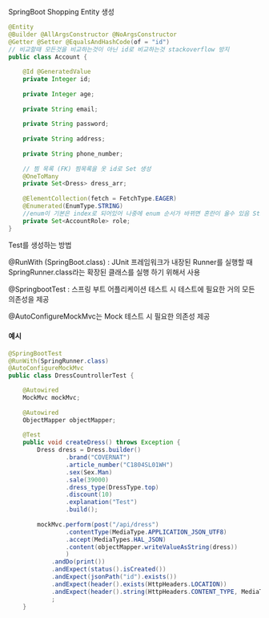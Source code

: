 SpringBoot Shopping Entity 생성



```java
@Entity
@Builder @AllArgsConstructor @NoArgsConstructor
@Getter @Setter @EqualsAndHashCode(of = "id") 
// 비교할때 모든것을 비교하는것이 아닌 id로 비교하는것 stackoverflow 방지
public class Account {
	
	@Id @GeneratedValue
	private Integer id;
	
	private Integer age;
	
	private String email;
	
	private String password;
	
	private String address;
	
	private String phone_number;
	
	// 찜 목록 (FK) 찜목록을 옷 id로 Set 생성
	@OneToMany 
	private Set<Dress> dress_arr;
	
	@ElementCollection(fetch = FetchType.EAGER)
	@Enumerated(EnumType.STRING) 
	//enum이 기본은 index로 되어있어 나중에 enum 순서가 바뀌면 혼란이 올수 있음 String값으로 지정
	private Set<AccountRole> role;
}
```



Test를 생성하는 방법

@RunWith (SpringBoot.class) :  JUnit 프레임워크가 내장된 Runner를 실행할 때 SpringRunner.class라는 확장된 클래스를 실행 하기 위해서 사용

@SpringbootTest : 스프링 부트 어플리케이션 테스트 시 테스트에 필요한 거의 모든 의존성을 제공

@AutoConfigureMockMvc는  Mock 테스트 시 필요한 의존성 제공



#### 예시

```java
@SpringBootTest
@RunWith(SpringRunner.class)
@AutoConfigureMockMvc
public class DressCountrollerTest {

	@Autowired
	MockMvc mockMvc;
	
	@Autowired
	ObjectMapper objectMapper;
	
	@Test
	public void createDress() throws Exception {
		Dress dress = Dress.builder()
				.brand("COVERNAT")
				.article_number("C1804SL01WH")
				.sex(Sex.Man)
				.sale(39000)
				.dress_type(DressType.top)
				.discount(10)
				.explanation("Test")
				.build();
		
		mockMvc.perform(post("/api/dress")
				.contentType(MediaType.APPLICATION_JSON_UTF8)
				.accept(MediaTypes.HAL_JSON)
				.content(objectMapper.writeValueAsString(dress))
				)
			.andDo(print())
			.andExpect(status().isCreated())
			.andExpect(jsonPath("id").exists())
			.andExpect(header().exists(HttpHeaders.LOCATION))
			.andExpect(header().string(HttpHeaders.CONTENT_TYPE, MediaTypes.HAL_JSON.toString()+";charset=UTF-8"))
			;
	}
```

